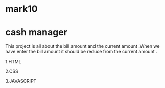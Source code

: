 # mark10
# cash manager
This project is all about the bill amount and the current amount .When we have enter the bill amount it should be reduce from the current amount .

1.HTML

2.CSS

3.JAVASCRIPT
